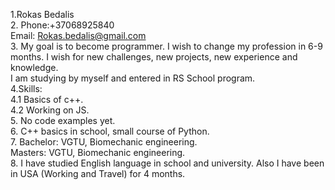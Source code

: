 1.Rokas Bedalis
<br>2. Phone:+37068925840 <br> Email: Rokas.bedalis@gmail.com
<br>3. My goal is to become programmer. I wish to change my profession in 6-9 months. I wish for new challenges, new projects, new experience and knowledge. <br>I am studying by myself and entered in RS School program.
<br>4.Skills: <br>4.1 Basics of c++. <br> 4.2 Working on JS.
<br>5. No code examples yet.
<br>6. C++ basics in school, small course of Python.
<br>7. Bachelor: VGTU, Biomechanic engineering. <br>Masters: VGTU, Biomechanic engineering.
<br>8. I have studied English language in school and university. Also I have been in USA (Working and Travel) for 4 months.
